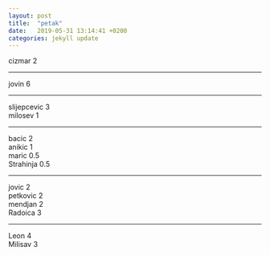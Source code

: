```yaml
---
layout: post
title:  "petak"
date:   2019-05-31 13:14:41 +0200
categories: jekyll update
---
```


cizmar 2  

***

jovin 6  

***

slijepcevic 3  
milosev 1  

***

bacic 2  
anikic 1  
maric 0.5  
Strahinja 0.5  

***

jovic 2  
petkovic 2  
mendjan 2  
Radoica 3  

***

Leon 4  
Milisav 3  